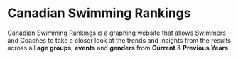 # Canadian Swimming Rankings

Canadian Swimming Rankings is a graphing website that allows Swimmers and Coaches to take a closer look at the trends and insights from the results across all **age groups**, **events** and **genders** from **Current** & **Previous Years**.  
